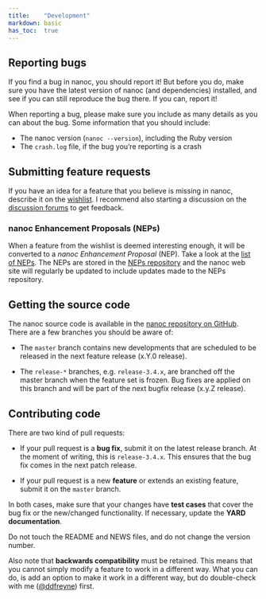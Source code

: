 ```yaml
---
title:    "Development"
markdown: basic
has_toc:  true
---
```


Reporting bugs
--------------

If you find a bug in nanoc, you should report it! But before you do, make sure you have the latest version of nanoc (and dependencies) installed, and see if you can still reproduce the bug there. If you can, report it!

When reporting a bug, please make sure you include as many details as you can about the bug. Some information that you should include:

* The nanoc version (`nanoc --version`), including the Ruby version
* The `crash.log` file, if the bug you’re reporting is a crash

Submitting feature requests
---------------------------

If you have an idea for a feature that you believe is missing in nanoc, describe it on the [wishlist](https://github.com/nanoc/nanoc/wiki/Wishlist). I recommend also starting a discussion on the [discussion forums](https://groups.google.com/forum/?fromgroups#!forum/nanoc) to get feedback.

### nanoc Enhancement Proposals (NEPs)

When a feature from the wishlist is deemed interesting enough, it will be converted to a _nanoc Enhancement Proposal_ (NEP). Take a look at the [list of NEPs](/development/neps/). The NEPs are stored in the [NEPs repository](https://github.com/nanoc/neps) and the nanoc web site will regularly be updated to include updates made to the NEPs repository.

Getting the source code
-----------------------

The nanoc source code is available in the [nanoc repository on GitHub](https://github.com/nanoc/nanoc). There are a few branches you should be aware of:

* The `master` branch contains new developments that are scheduled to be released in the next feature release (x.Y.0 release).

* The `release-*` branches, e.g. `release-3.4.x`, are branched off the master branch when the feature set is frozen. Bug fixes are applied on this branch and will be part of the next bugfix release (x.y.Z release).

Contributing code
-----------------

There are two kind of pull requests:

* If your pull request is a **bug fix**, submit it on the latest release branch. At the moment of writing, this is `release-3.4.x`. This ensures that the bug fix comes in the next patch release.

* If your pull request is a new **feature** or extends an existing feature,  submit it on the `master` branch.

In both cases, make sure that your changes have **test cases** that cover the bug fix or the new/changed functionality. If necessary, update the **YARD documentation**.

Do not touch the README and NEWS files, and do not change the version number.

Also note that **backwards compatibility** must be retained. This means that you cannot simply modify a feature to work in a different way. What you can do, is add an option to make it work in a different way, but do double-check with me ([@ddfreyne](https://github.com/ddfreyne)) first.
